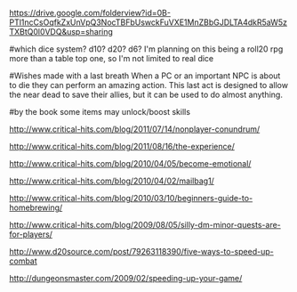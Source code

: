

https://drive.google.com/folderview?id=0B-PTl1ncCsOqfkZxUnVpQ3NocTBFbUswckFuVXE1MnZBbGJDLTA4dkR5aW5zTXBtQ0l0VDQ&usp=sharing

#which dice system?
d10? d20? d6? I'm planning on this being a roll20 rpg more than a table top one, so I'm not limited to real dice

#Wishes made with a last breath
When a PC or an important NPC is about to die they can perform an amazing action. This last act is designed to allow the near dead to save their allies, but it can be used to do almost anything.

#by the book
some items may unlock/boost skills

http://www.critical-hits.com/blog/2011/07/14/nonplayer-conundrum/

http://www.critical-hits.com/blog/2011/08/16/the-experience/

http://www.critical-hits.com/blog/2010/04/05/become-emotional/

http://www.critical-hits.com/blog/2010/04/02/mailbag1/

http://www.critical-hits.com/blog/2010/03/10/beginners-guide-to-homebrewing/

http://www.critical-hits.com/blog/2009/08/05/silly-dm-minor-quests-are-for-players/

http://www.d20source.com/post/79263118390/five-ways-to-speed-up-combat

http://dungeonsmaster.com/2009/02/speeding-up-your-game/


